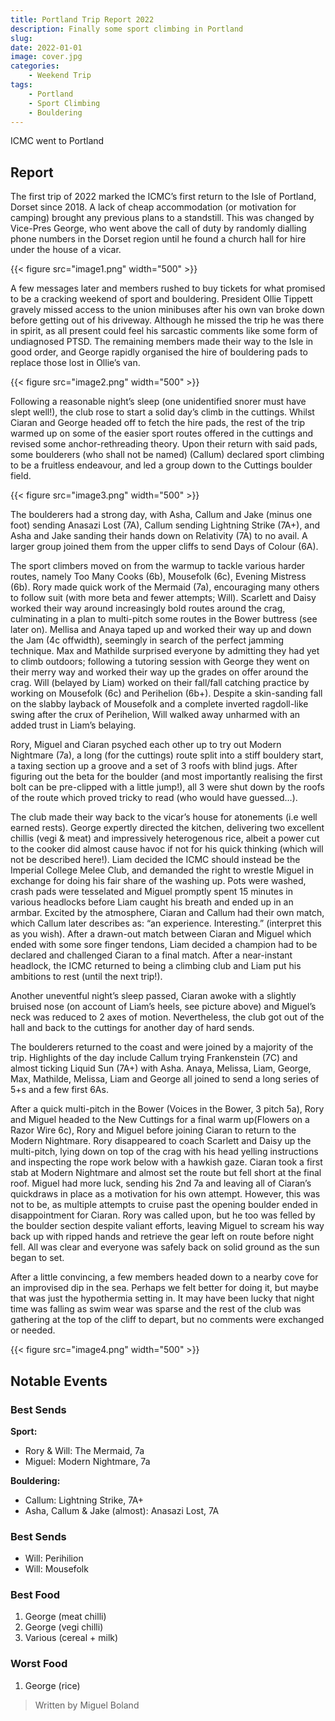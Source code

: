 ```yaml
---
title: Portland Trip Report 2022
description: Finally some sport climbing in Portland
slug: 
date: 2022-01-01
image: cover.jpg
categories:
    - Weekend Trip
tags:
    - Portland
    - Sport Climbing
    - Bouldering
---
```


ICMC went to Portland

## Report

The first trip of 2022 marked the ICMC’s first return to the Isle of Portland, Dorset since 2018. A lack of cheap accommodation (or motivation for camping) brought any previous plans to a standstill. This was changed by Vice-Pres George, who went above the call of duty by randomly dialling phone numbers in the Dorset region until he found a church hall for hire under the house of a vicar.

{{< figure src="image1.png" width="500" >}}

A few messages later and members rushed to buy tickets for what promised to be a cracking weekend of sport and bouldering. President Ollie Tippett gravely missed access to the union minibuses after his own van broke down before getting out of his driveway. Although he missed the trip he was there in spirit, as all present could feel his sarcastic comments like some form of undiagnosed PTSD. The remaining members made their way to the Isle in good order, and George rapidly organised the hire of bouldering pads to replace those lost in Ollie’s van.

{{< figure src="image2.png" width="500" >}}

Following a reasonable night’s sleep (one unidentified snorer must have slept well!), the club rose to start a solid day’s climb in the cuttings. Whilst Ciaran and George headed off to fetch the hire pads, the rest of the trip warmed up on some of the easier sport routes offered in the cuttings and revised some anchor-rethreading theory. Upon their return with said pads, some boulderers (who shall not be named) (Callum) declared sport climbing to be a fruitless endeavour, and led a group down to the Cuttings boulder field.

{{< figure src="image3.png" width="500" >}}

The boulderers had a strong day, with Asha, Callum and Jake (minus one foot) sending Anasazi Lost (7A), Callum sending Lightning Strike (7A+), and Asha and Jake sanding their hands down on Relativity (7A) to no avail. A larger group joined them from the upper cliffs to send Days of Colour (6A).

The sport climbers moved on from the warmup to tackle various harder routes, namely Too Many Cooks (6b), Mousefolk (6c), Evening Mistress (6b). Rory made quick work of the Mermaid (7a), encouraging many others to follow suit (with more beta and fewer attempts; Will). Scarlett and Daisy worked their way around increasingly bold routes around the crag, culminating in a plan to multi-pitch some routes in the Bower buttress (see later on). Mellisa and Anaya taped up and worked their way up and down the Jam (4c offwidth), seemingly in search of the perfect jamming technique. Max and Mathilde surprised everyone by admitting they had yet to climb outdoors; following a tutoring session with George they went on their merry way and worked their way up the grades on offer around the crag. Will (belayed by Liam) worked on their fall/fall catching practice by working on Mousefolk (6c) and Perihelion (6b+). Despite a skin-sanding fall on the slabby layback of Mousefolk and a complete inverted ragdoll-like swing after the crux of Perihelion, Will walked away unharmed with an added trust in Liam’s belaying.

Rory, Miguel and Ciaran psyched each other up to try out Modern Nightmare (7a), a long (for the cuttings) route split into a stiff bouldery start, a taxing section up a groove and a set of 3 roofs with blind jugs. After figuring out the beta for the boulder (and most importantly realising the first bolt can be pre-clipped with a little jump!), all 3 were shut down by the roofs of the route which proved tricky to read (who would have guessed…).

The club made their way back to the vicar’s house for atonements (i.e well earned rests). George expertly directed the kitchen, delivering two excellent chillis (vegi & meat) and impressively heterogenous rice, albeit a power cut to the cooker did almost cause havoc if not for his quick thinking (which will not be described here!). Liam decided the ICMC should instead be the Imperial College Melee Club, and demanded the right to wrestle Miguel in exchange for doing his fair share of the washing up. Pots were washed, crash pads were tesselated and Miguel promptly spent 15 minutes in various headlocks before Liam caught his breath and ended up in an armbar. Excited by the atmosphere, Ciaran and Callum had their own match, which Callum later describes as: “an experience. Interesting.” (interpret this as you wish). After a drawn-out match between Ciaran and Miguel which ended with some sore finger tendons, Liam decided a champion had to be declared and challenged Ciaran to a final match. After a near-instant headlock, the ICMC returned to being a climbing club and Liam put his ambitions to rest (until the next trip!).

Another uneventful night’s sleep passed, Ciaran awoke with a slightly bruised nose (on account of Liam’s heels, see picture above) and Miguel’s neck was reduced to 2 axes of motion. Nevertheless, the club got out of the hall and back to the cuttings for another day of hard sends.

The boulderers returned to the coast and were joined by a majority of the trip. Highlights of the day include Callum trying Frankenstein (7C) and almost ticking Liquid Sun (7A+) with Asha. Anaya, Melissa, Liam, George, Max, Mathilde, Melissa, Liam and George all joined to send a long series of 5+s and a few first 6As.

After a quick multi-pitch in the Bower (Voices in the Bower, 3 pitch 5a), Rory and Miguel headed to the New Cuttings for a final warm up(Flowers on a Razor Wire 6c), Rory and Miguel before joining Ciaran to return to the Modern Nightmare. Rory disappeared to coach Scarlett and Daisy up the multi-pitch, lying down on top of the crag with his head yelling instructions and inspecting the rope work below with a hawkish gaze. Ciaran took a first stab at Modern Nightmare and almost set the route but fell short at the final roof. Miguel had more luck, sending his 2nd 7a and leaving all of Ciaran’s quickdraws in place as a motivation for his own attempt. However, this was not to be, as multiple attempts to cruise past the opening boulder ended in disappointment for Ciaran. Rory was called upon, but he too was felled by the boulder section despite valiant efforts, leaving Miguel to scream his way back up with ripped hands and retrieve the gear left on route before night fell. All was clear and everyone was safely back on solid ground as the sun began to set.

After a little convincing, a few members headed down to a nearby cove for an improvised dip in the sea. Perhaps we felt better for doing it, but maybe that was just the hypothermia setting in. It may have been lucky that night time was falling as swim wear was sparse and the rest of the club was gathering at the top of the cliff to depart, but no comments were exchanged or needed.

{{< figure src="image4.png" width="500" >}}

## Notable Events
### Best Sends
**Sport:**
- Rory & Will: The Mermaid, 7a
- Miguel: Modern Nightmare, 7a

**Bouldering:**
- Callum: Lightning Strike, 7A+
- Asha, Callum & Jake (almost): Anasazi Lost, 7A

### Best Sends
- Will: Perihilion
- Will: Mousefolk

### Best Food
1. George (meat chilli)
2. George (vegi chilli)
3. Various (cereal + milk)

### Worst Food
1. George (rice)

> Written by Miguel Boland